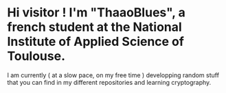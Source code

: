 # Hi visitor ! I'm "ThaaoBlues", a french student at the National Institute of Applied Science of Toulouse.

I am currently ( at a slow pace, on my free time ) developping random stuff that you can find in my different repositories and learning cryptography.

<!---
ThaaoBlues/ThaaoBlues is a ✨ special ✨ repository because its `README.md` (this file) appears on your GitHub profile.
You can click the Preview link to take a look at your changes.
--->

